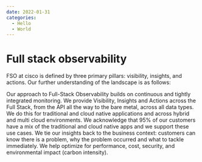 ```yaml
---
date: 2022-01-31
categories:
  - Hello
  - World
---
```


# Full stack observability 
FSO at cisco is defined by three primary pillars: visibility, insights, and actions. Our further understanding of the landscape is as follows:

Our approach to Full-Stack Observability builds on continuous and tightly integrated monitoring.
We provide Visibility, Insights and Actions across the Full Stack, from the API all the way to the bare metal, across all data types.
We do this for traditional and cloud native applications and across hybrid and multi cloud environments.
We acknowledge that 95% of our customers have a mix of the traditional and cloud native apps and we support these use cases.
We tie our insights back to the business context: customers can know there is a problem, why the problem occurred and what to tackle immediately.
We help optimize for performance, cost, security, and environmental impact (carbon intensity).


